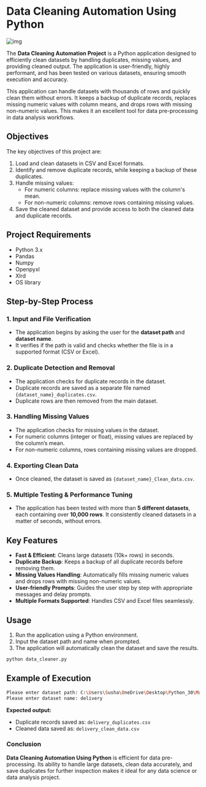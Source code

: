 # Data Cleaning Automation Using Python

![img](https://github.com/user-attachments/assets/6c9d8027-7e9a-4e68-b61c-090a72449264)

The **Data Cleaning Automation Project** is a Python application designed to efficiently clean datasets by handling duplicates, missing values, and providing cleaned output. The application is user-friendly, highly performant, and has been tested on various datasets, ensuring smooth execution and accuracy.

This application can handle datasets with thousands of rows and quickly clean them without errors. It keeps a backup of duplicate records, replaces missing numeric values with column means, and drops rows with missing non-numeric values. This makes it an excellent tool for data pre-processing in data analysis workflows.

## Objectives
The key objectives of this project are:
1. Load and clean datasets in CSV and Excel formats.
2. Identify and remove duplicate records, while keeping a backup of these duplicates.
3. Handle missing values:
   - For numeric columns: replace missing values with the column's mean.
   - For non-numeric columns: remove rows containing missing values.
4. Save the cleaned dataset and provide access to both the cleaned data and duplicate records.

## Project Requirements
- Python 3.x
- Pandas
- Numpy
- Openpyxl
- Xlrd
- OS library

## Step-by-Step Process

### 1. Input and File Verification
- The application begins by asking the user for the **dataset path** and **dataset name**.
- It verifies if the path is valid and checks whether the file is in a supported format (CSV or Excel).

### 2. Duplicate Detection and Removal
- The application checks for duplicate records in the dataset.
- Duplicate records are saved as a separate file named `{dataset_name}_duplicates.csv`.
- Duplicate rows are then removed from the main dataset.

### 3. Handling Missing Values
- The application checks for missing values in the dataset.
- For numeric columns (integer or float), missing values are replaced by the column’s mean.
- For non-numeric columns, rows containing missing values are dropped.

### 4. Exporting Clean Data
- Once cleaned, the dataset is saved as `{dataset_name}_Clean_data.csv`.

### 5. Multiple Testing & Performance Tuning
- The application has been tested with more than **5 different datasets**, each containing over **10,000 rows**. It consistently cleaned datasets in a matter of seconds, without errors.

## Key Features
- **Fast & Efficient**: Cleans large datasets (10k+ rows) in seconds.
- **Duplicate Backup**: Keeps a backup of all duplicate records before removing them.
- **Missing Values Handling**: Automatically fills missing numeric values and drops rows with missing non-numeric values.
- **User-friendly Prompts**: Guides the user step by step with appropriate messages and delay prompts.
- **Multiple Formats Supported**: Handles CSV and Excel files seamlessly.

## Usage

1. Run the application using a Python environment.
2. Input the dataset path and name when prompted.
3. The application will automatically clean the dataset and save the results.

```bash
python data_cleaner.py
```

## Example of Execution

```bash
Please enter dataset path: C:\Users\Susha\OneDrive\Desktop\Python_30\Main_Folder\Data_Cleaning_Project\delivery.xlsx
Please enter dataset name: delivery
```

**Expected output:**

- Duplicate records saved as: `delivery_duplicates.csv`
- Cleaned data saved as: `delivery_clean_data.csv`

### Conclusion
**Data Cleaning Automation Using Python** is efficient for data pre-processing. Its ability to handle large datasets, clean data accurately, and save duplicates for further inspection makes it ideal for any data science or data analysis project.
